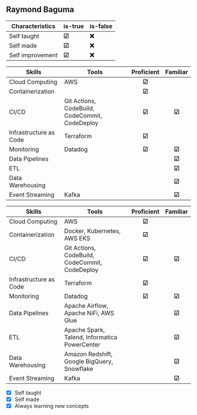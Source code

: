 ## Raymond Baguma

| Characteristics   | is-true | is-false |
| ----------------- | ------- | -------- |
| Self taught       | **&#9745;** | **&#10060;** |
| Self made         | **&#9745;** | **&#10060;** |
| Self improvement  | **&#9745;** | **&#10060;** |

| Skills               | Tools                                            | Proficient | Familiar |
| -------------------- | ------------------------------------------------ | :--------: | :------: |
| Cloud Computing      | AWS                                              |  **&#9745;**  |          |
| Containerization     |                                                  |  **&#9745;**  |          |
| CI/CD                | Git Actions, CodeBuild, CodeCommit, CodeDeploy   |  **&#9745;**  |  **&#9745;**   |
| Infrastructure as Code | Terraform                                      |  **&#9745;**  |          |
| Monitoring           | Datadog                                          |  **&#9745;**  |  **&#9745;**   |
| Data Pipelines       |                                                  |              |  **&#9745;**   |
| ETL                  |                                                  |              |  **&#9745;**   |
| Data Warehousing     |                                                  |              |  **&#9745;**   |
| Event Streaming      | Kafka                                            |              |  **&#9745;**   |


| Skills               | Tools                                             | Proficient | Familiar |
| -------------------- | ------------------------------------------------- | :--------: | :------: |
| Cloud Computing      | AWS                                               |  **&#9745;**  |          |
| Containerization     | Docker, Kubernetes, AWS EKS                       |  **&#9745;**  |          |
| CI/CD                | Git Actions, CodeBuild, CodeCommit, CodeDeploy    |  **&#9745;**  |  **&#9745;**   |
| Infrastructure as Code | Terraform                                       |  **&#9745;**  |          |
| Monitoring           | Datadog                                           |  **&#9745;**  |  **&#9745;**   |
| Data Pipelines       | Apache Airflow, Apache NiFi, AWS Glue              |              |  **&#9745;**   |
| ETL                  | Apache Spark, Talend, Informatica PowerCenter      |              |  **&#9745;**   |
| Data Warehousing     | Amazon Redshift, Google BigQuery, Snowflake        |              |  **&#9745;**   |
| Event Streaming      | Kafka                                             |              |  **&#9745;**   |


 - [x]  Self taught
 - [x]  Self made
 - [x]  Always learning new concepts
